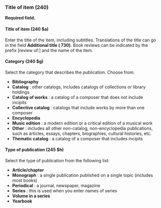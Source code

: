 ### Title of item (240)

**Required field.**

#### Title of item (240 $a)

Enter the title of the item, including subtitles. Translations of the title can go in the field **Additional title (
730)**. Book reviews can be indicated by the prefix [review of:] and the name of the item.

#### Category (240 $g)

Select the category that describes the publication. Choose from:

- **Bibliography**
- **Catalog** : other catalogs, includes catalogs of collections or library holdings
- **Catalog of works** : a catalog of a composer that does not include incipits
- **Collective catalog** : catalogs that include works by more than one composer
- **Encyclopedia**
- **Music edition** : a modern edition or a critical edition of a musical work
- **Other** : includes all other non-catalog, non-encyclopedia publications, such as articles, essays, chapters,
  biographies, cultural histories, etc.
- **Thematic catalog** : a catalog of a composer that includes incipits

#### Type of publication (245 $h)

Select the type of publication from the following list:

- **Article/chapter**
- **Monograph** : a single publication published on a single topic (includes most books)
- **Periodical** : a journal, newspaper, magazine
- **Series** : this is used when you enter names of series
- **Volume in a series**
- **Yearbook**
